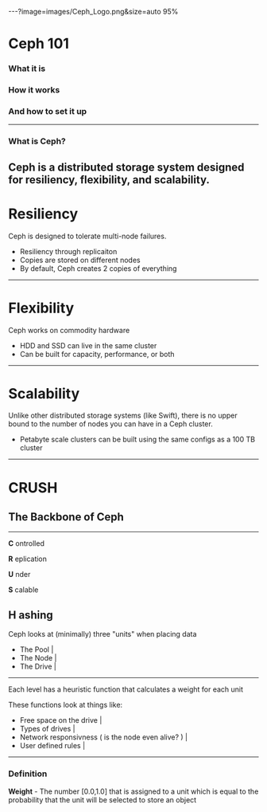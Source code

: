 ---?image=images/Ceph_Logo.png&size=auto 95%
# Ceph 101
### What it is
### How it works
### And how to set it up
---
### What is Ceph?


 Ceph is a distributed storage system designed for resiliency, flexibility, and scalability.
---
# Resiliency


Ceph is designed to tolerate multi-node failures.
 - Resiliency through replicaiton
 - Copies are stored on different nodes
 - By default, Ceph creates 2 copies of everything
---
# Flexibility


Ceph works on commodity hardware
 - HDD and SSD can live in the same cluster
 - Can be built for capacity, performance, or both
---
# Scalability


Unlike other distributed storage systems (like Swift), there is no upper bound to the number of nodes you can have in a Ceph cluster.
 - Petabyte scale clusters can be built using the same configs as a 100 TB cluster
---
# CRUSH

## The Backbone of Ceph 
---
**C** ontrolled

**R** eplication

**U** nder

**S** calable

**H** ashing
---
Ceph looks at (minimally) three "units" when placing data

- The Pool  |
- The Node  |
- The Drive |
---

Each level has a heuristic function that calculates a weight for each unit


These functions look at things like:


- Free space on the drive                            |
- Types of drives                                    |
- Network responsivness ( is the node even alive? )  |
- User defined rules                                 |

---
### Definition 

**Weight** \- The number [0.0,1.0] that is assigned to a unit which is equal to the probability that the unit will be selected to store an object

 
